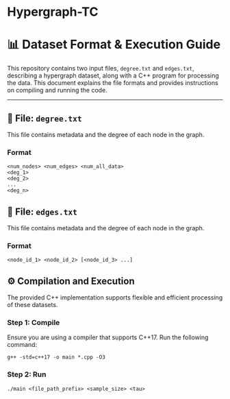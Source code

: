 # Hypergraph-TC

# 📊 Dataset Format & Execution Guide

This repository contains two input files, `degree.txt` and `edges.txt`, describing a hypergraph dataset, along with a C++ program for processing the data. This document explains the file formats and provides instructions on compiling and running the code.

---

## 📄 File: `degree.txt`

This file contains metadata and the degree of each node in the graph.

### Format
```shell
<num_nodes> <num_edges> <num_all_data>
<deg_1>
<deg_2>
...
<deg_n>
```

## 📄 File: `edges.txt`

This file contains metadata and the degree of each node in the graph.

### Format
```shell
<node_id_1> <node_id_2> [<node_id_3> ...]
```
## ⚙️ Compilation and Execution

The provided C++ implementation supports flexible and efficient processing of these datasets.

### Step 1: Compile

Ensure you are using a compiler that supports C++17. Run the following command:
```shell
g++ -std=c++17 -o main *.cpp -O3
```

### Step 2: Run
```shell
./main <file_path_prefix> <sample_size> <tau>
```
